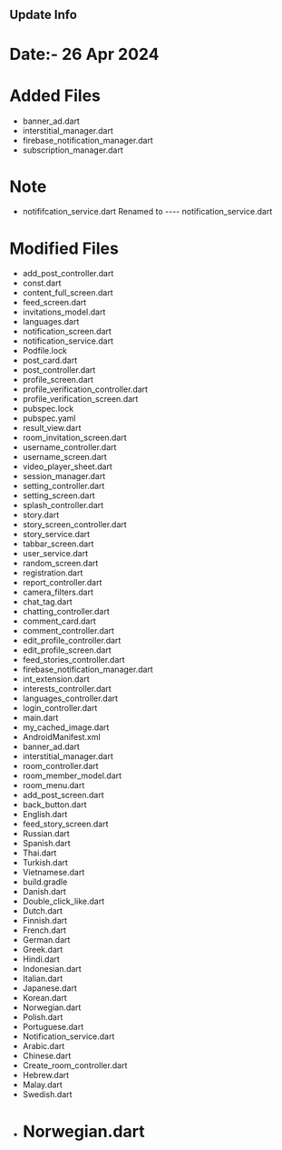 ## Update Info

# Date:- 26 Apr 2024

# Added Files

- banner_ad.dart
- interstitial_manager.dart
- firebase_notification_manager.dart
- subscription_manager.dart

# Note

- notififcation_service.dart Renamed to ---- notification_service.dart

# Modified Files

- add_post_controller.dart
- const.dart
- content_full_screen.dart
- feed_screen.dart
- invitations_model.dart
- languages.dart
- notification_screen.dart
- notification_service.dart
- Podfile.lock
- post_card.dart
- post_controller.dart
- profile_screen.dart
- profile_verification_controller.dart
- profile_verification_screen.dart
- pubspec.lock
- pubspec.yaml
- result_view.dart
- room_invitation_screen.dart
- username_controller.dart
- username_screen.dart
- video_player_sheet.dart
- session_manager.dart
- setting_controller.dart
- setting_screen.dart
- splash_controller.dart
- story.dart
- story_screen_controller.dart
- story_service.dart
- tabbar_screen.dart
- user_service.dart
- random_screen.dart
- registration.dart
- report_controller.dart
- camera_filters.dart
- chat_tag.dart
- chatting_controller.dart
- comment_card.dart
- comment_controller.dart
- edit_profile_controller.dart
- edit_profile_screen.dart
- feed_stories_controller.dart
- firebase_notification_manager.dart
- int_extension.dart
- interests_controller.dart
- languages_controller.dart
- login_controller.dart
- main.dart
- my_cached_image.dart
- AndroidManifest.xml
- banner_ad.dart
- interstitial_manager.dart
- room_controller.dart
- room_member_model.dart
- room_menu.dart
- add_post_screen.dart
- back_button.dart
- English.dart
- feed_story_screen.dart
- Russian.dart
- Spanish.dart
- Thai.dart
- Turkish.dart
- Vietnamese.dart
- build.gradle
- Danish.dart
- Double_click_like.dart
- Dutch.dart
- Finnish.dart
- French.dart
- German.dart
- Greek.dart
- Hindi.dart
- Indonesian.dart
- Italian.dart
- Japanese.dart
- Korean.dart
- Norwegian.dart
- Polish.dart
- Portuguese.dart
- Notification_service.dart
- Arabic.dart
- Chinese.dart
- Create_room_controller.dart
- Hebrew.dart
- Malay.dart
- Swedish.dart
- Norwegian.dart
  =============================================